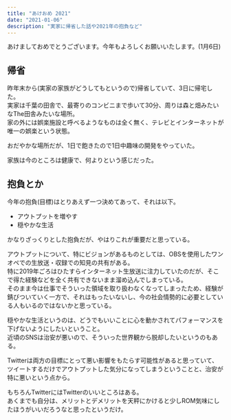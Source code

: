 ```yaml
---
title: "あけおめ 2021"
date: "2021-01-06"
description: "実家に帰省した話や2021年の抱負など"
---
```


あけましておめでとうございます。今年もよろしくお願いいたします。(1月6日)

## 帰省

昨年末から(実家の家族がどうしてもというので)帰省していて、3日に帰宅した。  
実家は千葉の田舎で、最寄りのコンビニまで歩いて30分、周りは森と畑みたいなThe田舎みたいな場所。  
家の外には娯楽施設と呼べるようなものは全く無く、テレビとインターネットが唯一の娯楽という状態。

おだやかな場所だが、1日で飽きたので1日中趣味の開発をやっていた。

家族は今のところは健康で、何よりという感じだった。

## 抱負とか

今年の抱負(目標)はとりあえず一つ決めてあって、それは以下。

- アウトプットを増やす
- 穏やかな生活

かなりざっくりとした抱負だが、やはりこれが重要だと思っている。

アウトプットについて、特にビジョンがあるものとしては、OBSを使用したワンオペでの生放送・収録での知見の共有がある。  
特に2019年ごろはひたすらインターネット生放送に注力していたのだが、そこで得た経験などを全く共有できないまま溜め込んでしまっている。  
そのまま今は仕事でそういった領域を取り扱わなくなってしまったため、経験が錆びついていく一方で、それはもったいないし、今の社会情勢的に必要としている人もいるのではないかと思っている。  

穏やかな生活というのは、どうでもいいことに心を動かされてパフォーマンスを下げないようにしたいということ。   
近頃のSNSは治安が悪いので、そういった世界観から脱却したいというのもある。

Twitterは両方の目標にとって悪い影響をもたらす可能性があると思っていて、ツイートするだけでアウトプットした気分になってしまうということと、治安が特に悪いという点から。

もちろんTwitterにはTwitterのいいところはある。  
あくまでも自分は、メリットとデメリットを天秤にかけると少しROM気味にしたほうがいいだろうなと思ったというだけ。
